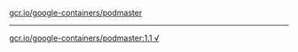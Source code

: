 [gcr.io/google-containers/podmaster](https://hub.docker.com/r/anjia0532/google-containers.podmaster/tags/) 

----
[gcr.io/google-containers/podmaster:1.1 √](https://hub.docker.com/r/anjia0532/google-containers.podmaster/tags/)

